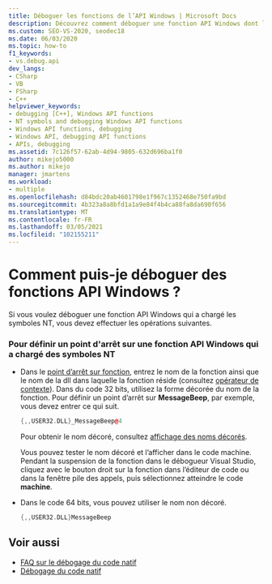 ```yaml
---
title: Déboguer les fonctions de l’API Windows | Microsoft Docs
description: Découvrez comment déboguer une fonction API Windows dont les symboles NT sont chargés. Dans le code 32 bits, vous utilisez la forme décorée du nom de la fonction pour définir le point d’arrêt.
ms.custom: SEO-VS-2020, seodec18
ms.date: 06/03/2020
ms.topic: how-to
f1_keywords:
- vs.debug.api
dev_langs:
- CSharp
- VB
- FSharp
- C++
helpviewer_keywords:
- debugging [C++], Windows API functions
- NT symbols and debugging Windows API functions
- Windows API functions, debugging
- Windows API, debugging API functions
- APIs, debugging
ms.assetid: 7c126f57-62ab-4d94-9805-632d696ba1f0
author: mikejo5000
ms.author: mikejo
manager: jmartens
ms.workload:
- multiple
ms.openlocfilehash: d84bdc20ab4601798e1f967c1352468e750fa9bd
ms.sourcegitcommit: 4b323a8a8bfd1a1a9e84f4b4ca88fa8da690f656
ms.translationtype: MT
ms.contentlocale: fr-FR
ms.lasthandoff: 03/05/2021
ms.locfileid: "102155211"
---
```

# <a name="how-can-i-debug-windows-api-functions"></a>Comment puis-je déboguer des fonctions API Windows ?
Si vous voulez déboguer une fonction API Windows qui a chargé les symboles NT, vous devez effectuer les opérations suivantes.

### <a name="to-set-a-breakpoint-on-a-windows-api-function-with-nt-symbols-loaded"></a>Pour définir un point d'arrêt sur une fonction API Windows qui a chargé des symboles NT

- Dans le [point d’arrêt sur fonction](../debugger/using-breakpoints.md#BKMK_Set_a_breakpoint_in_a_source_file), entrez le nom de la fonction ainsi que le nom de la dll dans laquelle la fonction réside (consultez [opérateur de contexte](../debugger/context-operator-cpp.md)). Dans du code 32 bits, utilisez la forme décorée du nom de la fonction. Pour définir un point d’arrêt sur **MessageBeep**, par exemple, vous devez entrer ce qui suit.

    ```cpp
    {,,USER32.DLL}_MessageBeep@4
    ```

     Pour obtenir le nom décoré, consultez [affichage des noms décorés](/previous-versions/5x49w699(v=vs.140)).

     Vous pouvez tester le nom décoré et l’afficher dans le code machine. Pendant la suspension de la fonction dans le débogueur Visual Studio, cliquez avec le bouton droit sur la fonction dans l’éditeur de code ou dans la fenêtre pile des appels, puis sélectionnez atteindre le code **machine**.

- Dans le code 64 bits, vous pouvez utiliser le nom non décoré.

    ```cpp
    {,,USER32.DLL}MessageBeep
    ```

## <a name="see-also"></a>Voir aussi
- [FAQ sur le débogage du code natif](../debugger/debugging-native-code-faqs.md)
- [Débogage du code natif](../debugger/debugging-native-code.md)
